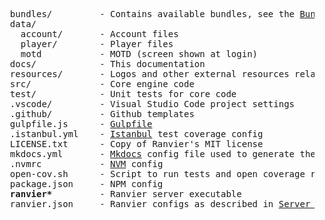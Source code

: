 
<pre>
  bundles/         - Contains available bundles, see the <a href="./extending/bundles.md">Bundles</a> section
  data/
    account/       - Account files
    player/        - Player files
    motd           - MOTD (screen shown at login)
  docs/            - This documentation
  resources/       - Logos and other external resources related to the Ranvier project but not the MUD itself
  src/             - Core engine code
  test/            - Unit tests for core code
  .vscode/         - Visual Studio Code project settings
  .github/         - Github templates
  gulpfile.js      - <a href="http://gulpjs.com/">Gulpfile</a>
  .istanbul.yml    - <a href="https://istanbul.js.org/">Istanbul</a> test coverage config
  LICENSE.txt      - Copy of Ranvier's MIT license
  mkdocs.yml       - <a href="http://www.mkdocs.org/">Mkdocs</a> config file used to generate these docs
  .nvmrc           - <a href="https://github.com/creationix/nvm">NVM</a> config
  open-cov.sh      - Script to run tests and open coverage report
  package.json     - NPM config
  <strong>ranvier*</strong>         - Ranvier server executable
  ranvier.json     - Ranvier configs as described in <a href="/server_config/">Server Config</a>
</pre>
